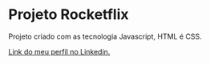 # Projeto Rocketflix

Projeto criado com as tecnologia Javascript, HTML é CSS.

[Link do meu perfil no Linkedin.](https://www.linkedin.com/in/felipe-moises-4a1b58248/) 